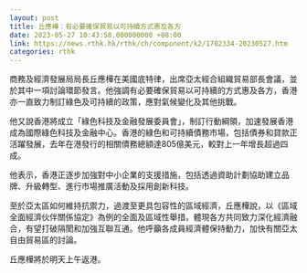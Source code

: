 ```yaml
---
layout: post
title: 丘應樺：有必要確保貿易以可持續方式惠及各方
date: 2023-05-27 10:43:58.000000000 +08:00
link: https://news.rthk.hk/rthk/ch/component/k2/1702334-20230527.htm
categories: rthk
---
```


商務及經濟發展局局長丘應樺在美國底特律，出席亞太經合組織貿易部長會議，並於其中一項討論環節發言。他強調有必要確保貿易以可持續的方式惠及各方，香港亦一直致力制訂綠色及可持續的政策，應對氣候變化及其他挑戰。
 
他又說香港將成立「綠色科技及金融發展委員會」，制訂行動綱領，加速發展香港成為國際綠色科技及金融中心。香港的綠色和可持續債務市場，包括債券和貸款正活躍發展，去年在港發行的相關債務總額達805億美元，較對上一年增長超過四成。
 
他表示，香港正逐步加強對中小企業的支援措施，包括透過資助計劃協助建立品牌、升級轉型、進行市場推廣活動及採用創新科技。
 
至於亞太區如何維持抗禦力，過渡至更具包容性的區域經濟，丘應樺說，以《區域全面經濟伙伴關係協定》為例的全面及區域性舉措，體現各方共同致力深化經濟融合，有望打破隔閡和加強互聯互通。他呼籲各成員經濟體保持動力，加快有關亞太自由貿易區的討論。

丘應樺將於明天上午返港。
